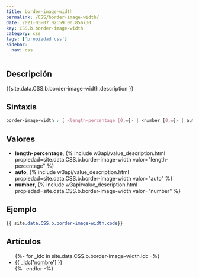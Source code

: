 ```yaml
---
title: border-image-width
permalink: /CSS/border-image-width/
date: 2021-03-07 02:59:00.856730
key: CSS.b.border-image-width
category: css
tags: ['propiedad css']
sidebar: 
  nav: css
---
```


## Descripción
{{site.data.CSS.b.border-image-width.description }}

## Sintaxis
~~~css
border-image-width : [ <length-percentage [0,∞]> | <number [0,∞]> | auto ]{1,4}
~~~

## Valores
* **length-percentage**,  {% include w3api/value_description.html propiedad=site.data.CSS.b.border-image-width valor="length-percentage" %}
* **auto**,  {% include w3api/value_description.html propiedad=site.data.CSS.b.border-image-width valor="auto" %}
* **number**,  {% include w3api/value_description.html propiedad=site.data.CSS.b.border-image-width valor="number" %}

## Ejemplo
~~~css
{{ site.data.CSS.b.border-image-width.code}}
~~~

## Artículos
<ul>
{%- for _ldc in site.data.CSS.b.border-image-width.ldc -%}
   <li>
       <a href="{{_ldc['url'] }}">{{ _ldc['nombre'] }}</a>
   </li>
{%- endfor -%}
</ul>
